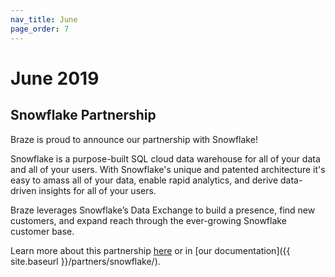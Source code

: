 ```yaml
---
nav_title: June
page_order: 7
---
```


# June 2019

## Snowflake Partnership

Braze is proud to announce our partnership with Snowflake!

Snowflake is a purpose-built SQL cloud data warehouse for all of your data and all of your users. With Snowflake's unique and patented architecture it's easy to amass all of your data, enable rapid analytics, and derive data-driven insights for all of your users.

Braze leverages Snowflake’s Data Exchange to build a presence, find new customers, and expand reach through the ever-growing Snowflake customer base.

Learn more about this partnership [here](https://www.braze.com/perspectives/article/snowflake-partner-announcement) or in [our documentation]({{ site.baseurl }}/partners/snowflake/).
